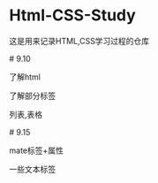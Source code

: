 # Html-CSS-Study

这是用来记录HTML,CSS学习过程的仓库

\# 9.10

了解html

了解部分标签

列表,表格

\# 9.15

mate标签+属性

一些文本标签



